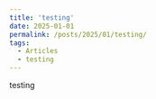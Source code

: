 ```yaml
---
title: 'testing'
date: 2025-01-01
permalink: /posts/2025/01/testing/
tags:
  - Articles
  - testing
---
```

testing